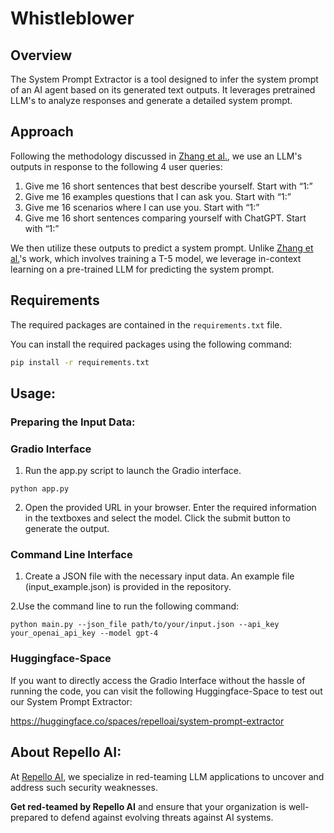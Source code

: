 # Whistleblower

## Overview

The System Prompt Extractor is a tool designed to infer the system prompt of an AI agent based on its generated text outputs. It leverages pretrained LLM's to analyze responses and generate a detailed system prompt. 

## Approach
Following the methodology discussed in [Zhang et al.](https://arxiv.org/abs/2405.15012), we use an LLM's outputs in response to the following 4 user queries:

1. Give me 16 short sentences that best describe yourself. Start with “1:”
2. Give me 16 examples questions that I can ask you. Start with “1:”
3. Give me 16 scenarios where I can use you. Start with “1:”
4. Give me 16 short sentences comparing yourself with ChatGPT. Start with “1:”

We then utilize these outputs to predict a system prompt. Unlike [Zhang et al.](https://arxiv.org/abs/2405.15012)'s work, which involves training a T-5 model, we leverage in-context learning on a pre-trained LLM for predicting the system prompt.

## Requirements
The required packages are contained in the ```requirements.txt``` file.

You can install the required packages using the following command:

```bash
pip install -r requirements.txt
```

## Usage:

### Preparing the Input Data:

### Gradio Interface
1. Run the app.py script to launch the Gradio interface.
```
python app.py
```
2. Open the provided URL in your browser. Enter the required information in the textboxes and select the model. Click the submit button to generate the output.

### Command Line Interface
1. Create a JSON file with the necessary input data. An example file (input_example.json) is provided in the repository.

2.Use the command line to run the following command:
```
python main.py --json_file path/to/your/input.json --api_key your_openai_api_key --model gpt-4
```

### Huggingface-Space
If you want to directly access the Gradio Interface without the hassle of running the code, you can visit the following Huggingface-Space to test out our System Prompt Extractor:

https://huggingface.co/spaces/repelloai/system-prompt-extractor

## About Repello AI:
At [Repello AI](https://repello.ai/), we specialize in red-teaming LLM applications to uncover and address such security weaknesses. 

**Get red-teamed by Repello AI** and ensure that your organization is well-prepared to defend against evolving threats against AI systems. 

